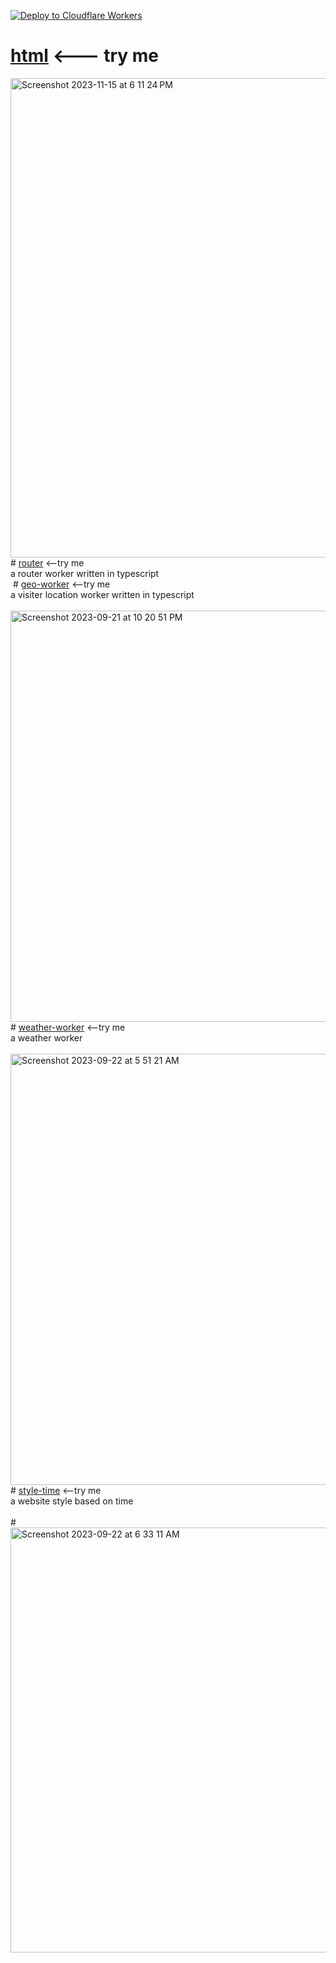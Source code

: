 [![Deploy to Cloudflare Workers](https://deploy.workers.cloudflare.com/button)](https://deploy.workers.cloudflare.com/?url=https://github.com/YOURUSERNAME/YOURREPO)
# <a href="https://html.jessejesse.workers.dev">html</a> <--- try me <br>
<img width="767" alt="Screenshot 2023-11-15 at 6 11 24 PM" src="https://github.com/sudo-self/CF-Workers/assets/119916323/e6d2fd39-510d-4499-be30-f29bd346959c">
# <a href="https://itty-bitty-router.jessejesse.workers.dev">router</a> <--try me<br>
a router worker written in typescript<br>
<img https://github.com/sudo-self/Cloudflare-Workers/assets/119916323/bba4ee9d-5583-42c2-a98f-901ff52c00b6">
# <a href="https://r2.jessejesse.workers.dev">geo-worker</a> <--try me<br>
a visiter location worker written in typescript<br><br>
<img width="658" alt="Screenshot 2023-09-21 at 10 20 51 PM" src="https://github.com/sudo-self/Geo-worker/assets/119916323/eb28a11d-8a60-4390-bfc7-2338ffb2efd1">
# <a href="https://sunshine.jessejesse.workers.dev">weather-worker</a> <--try me<br>
a weather worker<br><br>
<img width="690" alt="Screenshot 2023-09-22 at 5 51 21 AM" src="https://github.com/sudo-self/Geolation-Worker/assets/119916323/04707b42-bfa5-437e-9bd0-73ad48a22c94">
# <a href="https://timeofday.jessejesse.workers.dev">style-time</a> <--try me<br>
a website style based on time<br><br>
# <img width="680" alt="Screenshot 2023-09-22 at 6 33 11 AM" src="https://github.com/sudo-self/Cloudflare-Workers/assets/119916323/fc46f829-7ded-4a10-b2dc-5e0494f03eeb">
